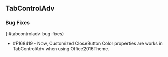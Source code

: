 ## TabControlAdv

### Bug Fixes
{:#tabcontroladv-bug-fixes}

* \#F168419 -  Now, Customized CloseButton Color properties are works in TabControlAdv when using Office2016Theme.